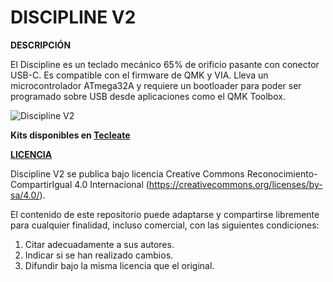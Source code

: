 # DISCIPLINE V2

**DESCRIPCIÓN**

El Discipline es un teclado mecánico 65% de orificio pasante con conector USB-C.
Es compatible con el firmware de QMK y VIA. Lleva un microcontrolador ATmega32A
y requiere un bootloader para poder ser programado sobre USB desde aplicaciones
como el QMK Toolbox.

![Discipline V2](https://i0.wp.com/tecleate.com/wp-content/uploads/2022/05/Discipline_1.webp)

**Kits disponibles en [Tecleate](https://tecleate.com/product/disciplinev2/)**

**[LICENCIA](LICENSE)**

Discipline V2 se publica bajo licencia Creative Commons Reconocimiento-CompartirIgual 4.0 Internacional (https://creativecommons.org/licenses/by-sa/4.0/).

El contenido de este repositorio puede adaptarse y compartirse libremente para cualquier finalidad, incluso comercial, con las siguientes condiciones:

1) Citar adecuadamente a sus autores.
2) Indicar si se han realizado cambios.
3) Difundir bajo la misma licencia que el original.
